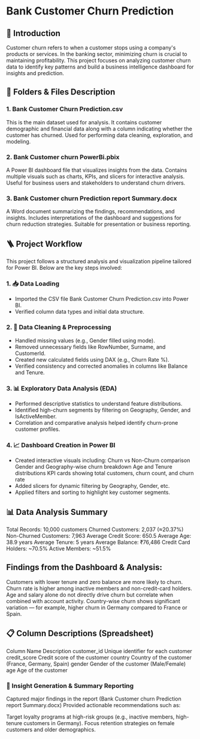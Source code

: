 # Bank Customer Churn Prediction
## 📝 Introduction
Customer churn refers to when a customer stops using a company's products or services. In the banking sector, minimizing churn is crucial to maintaining profitability. This project focuses on analyzing customer churn data to identify key patterns and build a business intelligence dashboard for insights and prediction.
## 📁 Folders & Files Description
###  1. Bank Customer Churn Prediction.csv
This is the main dataset used for analysis.
It contains customer demographic and financial data along with a column indicating whether the customer has churned.
Used for performing data cleaning, exploration, and modeling.
### 2. Bank Customer churn PowerBi.pbix
A Power BI dashboard file that visualizes insights from the data.
Contains multiple visuals such as charts, KPIs, and slicers for interactive analysis.
Useful for business users and stakeholders to understand churn drivers.
### 3. Bank Customer churn Prediction report Summary.docx
A Word document summarizing the findings, recommendations, and insights.
Includes interpretations of the dashboard and suggestions for churn reduction strategies.
Suitable for presentation or business reporting.
## 🪜 Project Workflow 
This project follows a structured analysis and visualization pipeline tailored for Power BI. Below are the key steps involved:
### 1. 📥 Data Loading
* Imported the CSV file Bank Customer Churn Prediction.csv into Power BI.
* Verified column data types and initial data structure.
### 2. 🧹 Data Cleaning & Preprocessing
* Handled missing values (e.g., Gender filled using mode).
* Removed unnecessary fields like RowNumber, Surname, and CustomerId.
* Created new calculated fields using DAX (e.g., Churn Rate %).
* Verified consistency and corrected anomalies in columns like Balance and Tenure.
### 3. 📊 Exploratory Data Analysis (EDA)
* Performed descriptive statistics to understand feature distributions.
* Identified high-churn segments by filtering on Geography, Gender, and IsActiveMember.
* Correlation and comparative analysis helped identify churn-prone customer profiles.
### 4. 📈 Dashboard Creation in Power BI
* Created interactive visuals including:
      Churn vs Non-Churn comparison
      Gender and Geography-wise churn breakdown
      Age and Tenure distributions
      KPI cards showing total customers, churn count, and churn rate
* Added slicers for dynamic filtering by Geography, Gender, etc.
* Applied filters and sorting to highlight key customer segments.

## 📊 Data Analysis Summary

Total Records: 10,000 customers 
Churned Customers: 2,037 (≈20.37%)
Non-Churned Customers: 7,963
Average Credit Score: 650.5
Average Age: 38.9 years
Average Tenure: 5 years
Average Balance: ₹76,486
Credit Card Holders: ~70.5%
Active Members: ~51.5%

## Findings from the Dashboard & Analysis:

Customers with lower tenure and zero balance are more likely to churn.
Churn rate is higher among inactive members and non-credit-card holders.
Age and salary alone do not directly drive churn but correlate when combined with account activity.
Country-wise churn shows significant variation — for example, higher churn in Germany compared to France or Spain.

## 📋 Column Descriptions (Spreadsheet)
Column Name	Description
customer_id	Unique identifier for each customer
credit_score	Credit score of the customer
country	Country of the customer (France, Germany, Spain)
gender	Gender of the customer (Male/Female)
age	Age of the customer
### 🧾 Insight Generation & Summary Reporting
Captured major findings in the report (Bank Customer churn Prediction report Summary.docx)
Provided actionable recommendations such as:

Target loyalty programs at high-risk groups (e.g., inactive members, high-tenure customers in Germany).
Focus retention strategies on female customers and older demographics.

